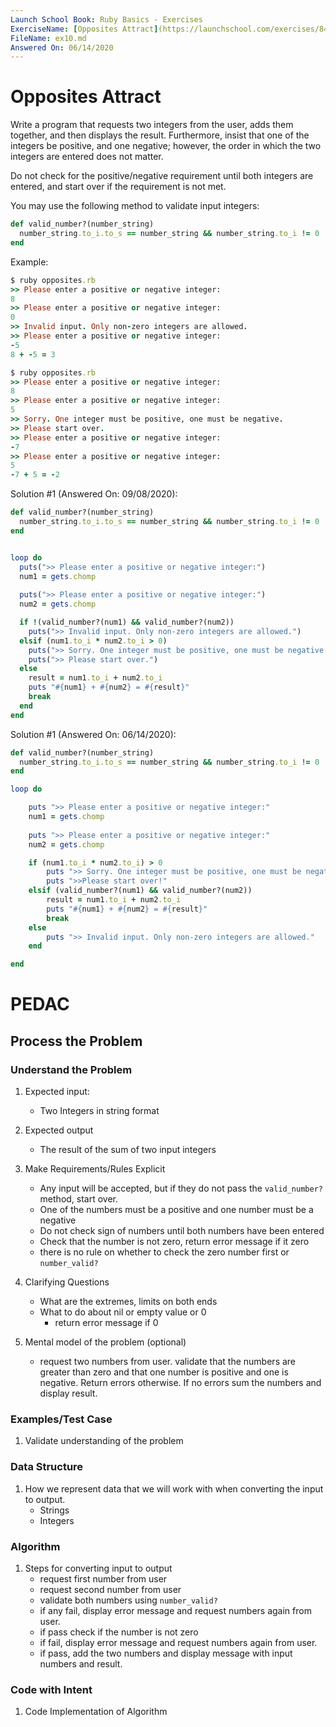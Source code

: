 ```yaml
---
Launch School Book: Ruby Basics - Exercises
ExerciseName: [Opposites Attract](https://launchschool.com/exercises/84929d91)
FileName: ex10.md
Answered On: 06/14/2020
---
```


# Opposites Attract
Write a program that requests two integers from the user, adds them together, 
and then displays the result. Furthermore, insist that one of the integers be 
positive, and one negative; however, the order in which the two integers are 
entered does not matter.

Do not check for the positive/negative requirement until both integers are 
entered, and start over if the requirement is not met.

You may use the following method to validate input integers:

```ruby
def valid_number?(number_string)
  number_string.to_i.to_s == number_string && number_string.to_i != 0
end
```

Example:
```ruby
$ ruby opposites.rb
>> Please enter a positive or negative integer:
8
>> Please enter a positive or negative integer:
0
>> Invalid input. Only non-zero integers are allowed.
>> Please enter a positive or negative integer:
-5
8 + -5 = 3

$ ruby opposites.rb
>> Please enter a positive or negative integer:
8
>> Please enter a positive or negative integer:
5
>> Sorry. One integer must be positive, one must be negative.
>> Please start over.
>> Please enter a positive or negative integer:
-7
>> Please enter a positive or negative integer:
5
-7 + 5 = -2
```

Solution #1 (Answered On: 09/08/2020):
```ruby
def valid_number?(number_string)
  number_string.to_i.to_s == number_string && number_string.to_i != 0
end


loop do 
  puts(">> Please enter a positive or negative integer:")
  num1 = gets.chomp
  
  puts(">> Please enter a positive or negative integer:")
  num2 = gets.chomp

  if !(valid_number?(num1) && valid_number?(num2))
    puts(">> Invalid input. Only non-zero integers are allowed.")
  elsif (num1.to_i * num2.to_i > 0)
    puts(">> Sorry. One integer must be positive, one must be negative.")
    puts(">> Please start over.")
  else
    result = num1.to_i + num2.to_i
  	puts "#{num1} + #{num2} = #{result}"
  	break
  end        
end
```

Solution #1 (Answered On: 06/14/2020):
```ruby
def valid_number?(number_string)
  number_string.to_i.to_s == number_string && number_string.to_i != 0
end

loop do

	puts ">> Please enter a positive or negative integer:"
	num1 = gets.chomp
	
	puts ">> Please enter a positive or negative integer:"
	num2 = gets.chomp

	if (num1.to_i * num2.to_i) > 0
		puts ">> Sorry. One integer must be positive, one must be negative? "
		puts ">>Please start over!"
	elsif (valid_number?(num1) && valid_number?(num2))
		result = num1.to_i + num2.to_i
		puts "#{num1} + #{num2} = #{result}"
		break
	else  
		puts ">> Invalid input. Only non-zero integers are allowed."
	end	

end  
```

# PEDAC

## Process the Problem
    
### Understand the Problem
1. Expected input:
	- Two Integers in string format
2. Expected output
	- The result of the sum of two input integers
3. Make Requirements/Rules Explicit
	- Any input will be accepted, but if they do not pass the `valid_number?` method, start over.
	- One of the numbers must be a positive and one number must be a negative
	- Do not check sign of numbers until both numbers have been entered
	- Check that the number is not zero, return error message if it zero
	- there is no rule on whether to check the zero number first or `number_valid?`
4. Clarifying Questions
    - What are the extremes, limits on both ends
    - What to do about nil or empty value or 0
		- return error message if 0

5. Mental model of the problem (optional)
	- request two numbers from user. validate that the numbers are greater than zero and that one number is positive and one is negative.  Return errors otherwise. If no errors sum the numbers and display result.

### Examples/Test Case 
1. Validate understanding of the problem

### Data Structure 
1. How we represent data that we will work with when converting the input to output.
	- Strings
	- Integers

### Algorithm 
1. Steps for converting input to output
	- request first number from user
	- request second number from user
	- validate both numbers using `number_valid?`
	- if any fail, display error message and request numbers again from user.
	- if pass check if the number is not zero
	- if fail, display error message and request numbers again from user.
	- if pass, add the two numbers and display message with input numbers and result.

### Code with Intent 
1. Code Implementation of Algorithm